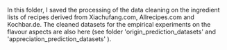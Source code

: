 In this folder, I saved the processing of the data cleaning on the ingredient lists of recipes derived from Xiachufang.com, Allrecipes.com and Kochbar.de.
The cleaned datasets for the empirical experiments on the flavour aspects are also here (see folder 'origin_prediction_datasets' and 'appreciation_prediction_datasets' ).
